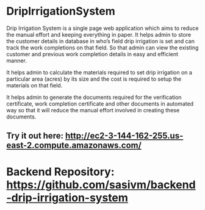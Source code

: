# DripIrrigationSystem

Drip Irrigation System is a single page web application which aims to reduce the manual effort and keeping everything in paper. It helps admin to store the customer details in database in who’s field drip irrigation is set and can track the work completions on that field. So that admin can view the existing customer and previous work completion details in easy and efficient manner.

It helps admin to calculate the materials required to set drip irrigation on a particular area (acres) by its size and the cost is required to setup the materials on that field.

It helps admin to generate the documents required for the verification certificate, work completion certificate and other documents in automated way so that it will reduce the manual effort involved in creating these documents.

## Try it out here: http://ec2-3-144-162-255.us-east-2.compute.amazonaws.com/

# Backend Repository: https://github.com/sasivm/backend-drip-irrigation-system


